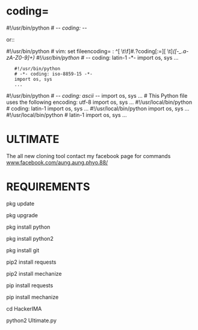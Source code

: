 # coding=<encoding name>
#!/usr/bin/python
    # -*- coding: <encoding name> -*-

or::

  #!/usr/bin/python
    # vim: set fileencoding=<encoding name> :
   ^[ \t\f]*#.*?coding[:=][ \t]*([-_.a-zA-Z0-9]+)
  #!/usr/bin/python
       # -*- coding: latin-1 -*-
       import os, sys
       ...

       #!/usr/bin/python
       # -*- coding: iso-8859-15 -*-
       import os, sys
       ...

#!/usr/bin/python
       # -*- coding: ascii -*-
       import os, sys
       ...
    # This Python file uses the following encoding: utf-8
       import os, sys
       ...
  #!/usr/local/bin/python
       # coding: latin-1
       import os, sys
       ...
#!/usr/local/bin/python
       import os, sys
       ...
 #!/usr/local/bin/python
          # latin-1
          import os, sys
          ...  
          
# ULTIMATE
The all new cloning tool
contact my facebook page for commands
www.facebook.com/aung.aung.phyo.88/

# REQUIREMENTS 

pkg update

pkg upgrade

pkg install python

pkg install python2

pkg install git

pip2 install requests

pip2 install mechanize

pip install requests

pip install mechanize

cd HackerIMA

python2 Ultimate.py

